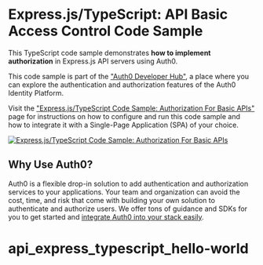 # Express.js/TypeScript: API Basic Access Control Code Sample

This TypeScript code sample demonstrates **how to implement authorization** in Express.js API servers using Auth0.

This code sample is part of the ["Auth0 Developer Hub"](https://auth0.com/developers/hub), a place where you can explore the authentication and authorization features of the Auth0 Identity Platform.

Visit the ["Express.js/TypeScript Code Sample: Authorization For Basic APIs"](https://auth0.com/developers/hub/code-samples/api/express-typescript/basic-authorization) page for instructions on how to configure and run this code sample and how to integrate it with a Single-Page Application (SPA) of your choice.

[![Express.js/TypeScript Code Sample: Authorization For Basic APIs](https://cdn.auth0.com/blog/hub/code-samples/api/express-typescript/basic-authorization.png)](https://auth0.com/developers/hub/code-samples/api/express-typescript/basic-authorization)

## Why Use Auth0?

Auth0 is a flexible drop-in solution to add authentication and authorization services to your applications. Your team and organization can avoid the cost, time, and risk that come with building your own solution to authenticate and authorize users. We offer tons of guidance and SDKs for you to get started and [integrate Auth0 into your stack easily](https://auth0.com/developers/hub/code-samples/full-stack).
# api_express_typescript_hello-world
